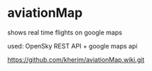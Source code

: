 # aviationMap
shows real time flights on google maps

used: OpenSky REST API + google maps api

https://github.com/kherim/aviationMap.wiki.git
